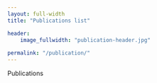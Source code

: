 ```yaml
---
layout: full-width
title: "Publications list"

header:
    image_fullwidth: "publication-header.jpg"
   
permalink: "/publication/"
---
```


Publications
